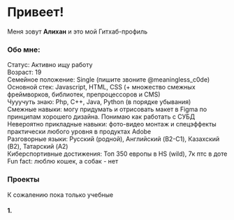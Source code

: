 # Привеет!
Меня зовут **Алихан** и это мой Гитхаб-профиль  

### Обо мне:
Статус: Активно ищу работу  
Возраст: 19  
Семейное положение: Single (пишите звоните @meaningless_c0de)  
Основной стек: Javascript, HTML, CSS (+ множество смежных фреймворков, библиотек, препроцессоров и CMS)  
Чууучуть знаю: Php, C++, Java, Python (в порядке убывания)  
Смежные навыки: могу придумать и отрисовать макет в Figma по принципам хорошего дизайна. Понимаю как работать с СУБД  
Невероятно прикладные навыки: фото-видео монтаж и спецэффекты практически любого уровня в продуктах Adobe  
Разговорные языки: Русский (родной), Английский (B2-C1), Казахский (B2), Татарский (A2)  
Киберспортивные достижения: Топ 350 европы в HS (wild), 7к птс в доте  
Fun fact: люблю кошек, а собак - нет  
  
### Проекты
К сожалению пока только учебные
#### 1.
